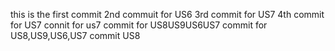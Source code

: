 this is the first commit
2nd commuit for US6
3rd commit for US7
4th commit for US7
connit for us7
commit for US8US9US6US7
commit for US8,US9,US6,US7
commit US8

